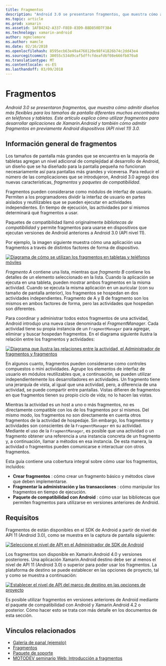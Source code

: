 ```yaml
---
title: Fragmentos
description: "Android 3.0 se presentaron fragmentos, que muestra cómo admitir diseños más flexibles para los tamaños de pantalla diferentes muchos encontrados en teléfonos y tabletas. Este artículo explica cómo utilizar fragmentos para desarrollar aplicaciones de Xamarin.Android y también cómo admitir fragmentos en previamente Android dispositivos (API nivel 11) 3.0."
ms.topic: article
ms.prod: xamarin
ms.assetid: 1AFB4242-A337-F8E0-83D9-B8D850D7F384
ms.technology: xamarin-android
author: mgmclemore
ms.author: mamcle
ms.date: 02/16/2018
ms.openlocfilehash: 8595ecb63e49a4768120e98f41826b74c2dd43e4
ms.sourcegitcommit: 30055c534d9caf5dffcfdeafd6f08e666fb870a8
ms.translationtype: MT
ms.contentlocale: es-ES
ms.lasthandoff: 03/09/2018
---
```

# <a name="fragments"></a>Fragmentos

_Android 3.0 se presentaron fragmentos, que muestra cómo admitir diseños más flexibles para los tamaños de pantalla diferentes muchos encontrados en teléfonos y tabletas. Este artículo explica cómo utilizar fragmentos para desarrollar aplicaciones de Xamarin.Android y también cómo admitir fragmentos en previamente Android dispositivos (API nivel 11) 3.0._

## <a name="fragments-overview"></a>Información general de fragmentos

Los tamaños de pantalla más grandes que se encuentra en la mayoría de tabletas agregan un nivel adicional de complejidad al desarrollo de Android, un diseño que se ha diseñado para la pantalla pequeña no funcionan necesariamente así para pantallas más grandes y viceversa. Para reducir el número de las complicaciones que se introdujeron, Android 3.0 agregó dos nuevas características, *fragmentos* y *paquetes de compatibilidad*.

Fragmentos pueden considerarse como módulos de interfaz de usuario. Permiten a los programadores dividir la interfaz de usuario en partes aislados y reutilizables que se pueden ejecutar en actividades independientes. En tiempo de ejecución, las actividades por sí mismos determinará qué fragmentos a usar.

Paquetes de compatibilidad llamó originalmente *bibliotecas de compatibilidad* y permite fragmentos para usarse en dispositivos que ejecutan versiones de Android anteriores a Android 3.0 (API nivel 11).

Por ejemplo, la imagen siguiente muestra cómo una aplicación usa fragmentos a través de distintos factores de forma de dispositivo.

[![Diagrama de cómo se utilizan los fragmentos en tabletas y teléfonos móviles](images/00.png)](images/00.png#lightbox)

*Fragmento A* contiene una lista, mientras que *fragmento B* contiene los detalles de un elemento seleccionado en la lista. Cuando la aplicación se ejecuta en una tableta, pueden mostrar ambos fragmentos en la misma actividad. Cuando se ejecuta la misma aplicación en un auricular (con su tamaño de pantalla anterior), los fragmentos se hospedan en dos actividades independientes. Fragmento de A y B de fragmento son los mismos en ambos factores de forma, pero las actividades que hospedan son diferentes.

Para coordinar y administrar todos estos fragmentos de una actividad, Android introdujo una nueva clase denominada el *FragmentManager*. Cada actividad tiene su propia instancia de un `FragmentManager` para agregar, eliminar y buscar hospedan fragmentos. En el diagrama siguiente ilustra la relación entre los fragmentos y actividades:

[![Diagrama que ilustra las relaciones entre la actividad, el Administrador de fragmentos y fragmentos](images/01.png)](images/01.png#lightbox)

En algunos cuanto, fragmentos pueden considerarse como controles compuestos o mini actividades. Agrupe los elementos de interfaz de usuario en módulos reutilizables que, a continuación, se pueden utilizar independientemente los desarrolladores en actividades. Un fragmento tiene una jerarquía de vista, al igual que una actividad, pero, a diferencia de una actividad, se puede compartir entre pantallas. Vistas difieren de fragmentos en que fragmentos tienen su propio ciclo de vida; no lo hacen las vistas.

Mientras la actividad es un host a uno o más fragmentos, no es directamente compatible con los de los fragmentos por sí mismos. Del mismo modo, los fragmentos no son directamente en cuenta otros fragmentos de la actividad de hospedaje. Sin embargo, los fragmentos y actividades son conscientes de la `FragmentManager` en su actividad. Mediante el uso de la `FragmentManager`, es posible que una actividad o un fragmento obtener una referencia a una instancia concreta de un fragmento y, a continuación, llamar a métodos en esa instancia. De esta manera, la actividad o fragmentos pueden comunicarse e interactuar con otros fragmentos.

Esta guía contiene una cobertura integral sobre cómo usar los fragmentos, incluidos:

-   **Crear fragmentos** : cómo crear un fragmento básico y métodos clave que deben implementarse.
-   **Fragmentar la administración y las transacciones** : cómo manipular los fragmentos en tiempo de ejecución.
-   **Paquete de compatibilidad con Android** : cómo usar las bibliotecas que permiten fragmentos para utilizarse en versiones anteriores de Android.


## <a name="requirements"></a>Requisitos

Fragmentos de están disponibles en el SDK de Android a partir de nivel de API 11 (Android 3.0), como se muestra en la captura de pantalla siguiente:

[![Seleccione el nivel de API en el Administrador de SDK de Android](images/02.png)](images/02.png#lightbox)

Los fragmentos son disponible en Xamarin.Android 4.0 y versiones posteriores. Una aplicación Xamarin.Android destino debe ser al menos el nivel de API 11 (Android 3.0) o superior para poder usar los fragmentos. La plataforma de destino se puede establecer en las opciones de proyecto, tal y como se muestra a continuación:

[![Establecer el nivel de API del marco de destino en las opciones de proyecto](images/03.png)](images/03.png#lightbox)

Es posible utilizar fragmentos en versiones anteriores de Android mediante el paquete de compatibilidad con Android y Xamarin.Android 4.2 o posterior. Cómo hacer esto se trata con más detalle en los documentos de esta sección.


## <a name="related-links"></a>Vínculos relacionados

- [Galería de panal (ejemplo)](https://developer.xamarin.com/samples/monodroid/HoneycombGallery)
- [Fragmentos](http://developer.android.com/guide/topics/fundamentals/fragments.html)
- [Paquete de soporte](http://developer.android.com/sdk/compatibility-library.html)
- [MOTODEV seminario Web: Introducción a fragmentos](http://motodev.adobeconnect.com/p9h1aqk3ttn/)
